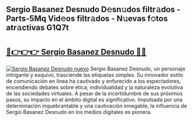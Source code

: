 ## Sergio Basanez Desnudo D𝚎sn𝚞dos filtr𝚊dos - Parts-5Mq Vid𝚎os filtr𝚊dos - N𝚞evas f𝚘tos atr𝚊ctivas G1Q7t

# <h2><a href="http://mb4b9y3.tromn.icu/?c=Sergio+Basanez+Desnudo">🔗👉👉👉 Sergio Basanez Desnudo 🔗🔗</a></h2>

[![Sergio Basanez Desnudo nuevo](https://i.imgur.com/pEAQMta.gif)](http://mb4b9y3.tromn.icu/?c=Sergio+Basanez+Desnudo)
Sergio Basanez Desnudo, un personaje intrigante y esquivo, trasciende las etiquetas simples. Su innovador estilo de comunicación en línea ha cautivado y enfurecido a los espectadores, encendiendo debates sobre ética, individualidad y la naturaleza evolutiva de las sociedades virtuales. A pesar de la incertidumbre de sus próximos pasos, su impacto en el ámbito digital es significativo. Impulsada por una determinación inquebrantable y una cautivación innegable, la influencia de Sergio Basanez Desnudo en los medios digitales es pionera.
